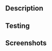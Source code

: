 ## Description
<!-- What does this PR do? -->

## Testing
<!-- How was this tested? -->

## Screenshots
<!-- If applicable -->